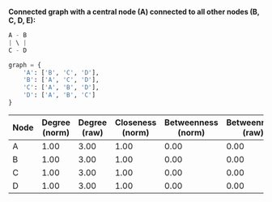 **Connected graph with a central node (A) connected to all other nodes (B, C, D, E):**

```py
A - B
| \ |
C - D

graph = {
    'A': ['B', 'C', 'D'],
    'B': ['A', 'C', 'D'],
    'C': ['A', 'B', 'D'],
    'D': ['A', 'B', 'C']
}
```

| Node | Degree (norm) | Degree (raw) | Closeness (norm) | Betweenness (norm) | Betweenness (raw) |
| ---- | ------------- | ------------ | ---------------- | ------------------ | ----------------- |
| A    | 1.00          | 3.00         | 1.00             | 0.00               | 0.00              |
| B    | 1.00          | 3.00         | 1.00             | 0.00               | 0.00              |
| C    | 1.00          | 3.00         | 1.00             | 0.00               | 0.00              |
| D    | 1.00          | 3.00         | 1.00             | 0.00               | 0.00              |